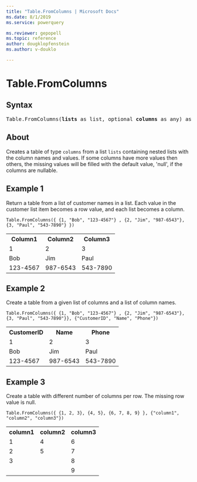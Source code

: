 ```yaml
---
title: "Table.FromColumns | Microsoft Docs"
ms.date: 8/1/2019
ms.service: powerquery

ms.reviewer: gepopell
ms.topic: reference
author: dougklopfenstein
ms.author: v-douklo

---
```

# Table.FromColumns

## Syntax

<pre>
Table.FromColumns(<b>lists</b> as list, optional <b>columns</b> as any) as table
</pre>
  
## About  
Creates a table of type `columns` from a list `lists` containing nested lists with the column names and values. If some columns have more values then others, the missing values will be filled with the default value, 'null', if the columns are nullable.

## Example 1
Return a table from a list of customer names in a list. Each value in the customer list item becomes a row value, and each list becomes a column.

```powerquery-m
Table.FromColumns({ {1, "Bob", "123-4567"} , {2, "Jim", "987-6543"}, {3, "Paul", "543-7890"} })
```

<table> <tr> <th>Column1</th> <th>Column2</th> <th>Column3</th> </tr> <tr> <td>1</td> <td>2</td> <td>3</td> </tr> <tr> <td>Bob</td> <td>Jim</td> <td>Paul</td> </tr> <tr> <td>123-4567</td> <td>987-6543</td> <td>543-7890</td> </tr> </table>

## Example 2
Create a table from a given list of columns and a list of column names.

```powerquery-m
Table.FromColumns({ {1, "Bob", "123-4567"} , {2, "Jim", "987-6543"}, {3, "Paul", "543-7890"}}, {"CustomerID", "Name", "Phone"})
```

<table> <tr> <th>CustomerID</th> <th>Name</th> <th>Phone</th> </tr> <tr> <td>1</td> <td>2</td> <td>3</td> </tr> <tr> <td>Bob</td> <td>Jim</td> <td>Paul</td> </tr> <tr> <td>123-4567</td> <td>987-6543</td> <td>543-7890</td> </tr> </table>

## Example 3
Create a table with different number of columns per row. The missing row value is null.

```powerquery-m
Table.FromColumns({ {1, 2, 3}, {4, 5}, {6, 7, 8, 9} }, {"column1", "column2", "column3"})
```

<table> <tr> <th>column1</th> <th>column2</th> <th>column3</th> </tr> <tr> <td>1</td> <td>4</td> <td>6</td> </tr> <tr> <td>2</td> <td>5</td> <td>7</td> </tr> <tr> <td>3</td> <td></td> <td>8</td> </tr> <tr> <td></td> <td></td> <td>9</td> </tr> </table>
